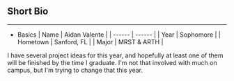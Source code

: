 ## Short Bio
---
* Basics
| Name | Aidan Valente |
| ------ | ------ |
| Year | Sophomore |
| Hometown | Sanford, FL |
| Major | MRST & ARTH |

I have several project ideas for this year, and hopefully at least one of them will be finished by the time I graduate.
I'm not that involved with much on campus, but I'm trying to change that this year.
